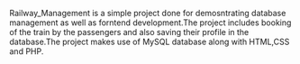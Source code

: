 Railway_Management is a simple project done for demosntrating database management as well as forntend development.The project includes booking of the train by the passengers and also saving their profile in the database.The project makes use of MySQL database along with HTML,CSS and PHP.
